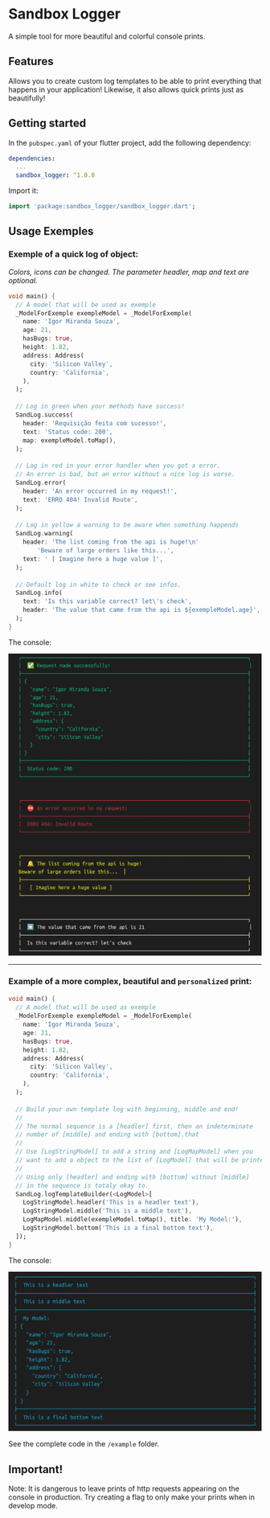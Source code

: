 # Sandbox Logger
A simple tool for more beautiful and colorful console prints.

## Features

Allows you to create custom log templates to be able to print everything that happens in your application! Likewise, it also allows quick prints just as beautifully!

## Getting started

In the `pubspec.yaml` of your flutter project, add the following dependency:

```yaml
dependencies:
  ...
  sandbox_logger: ^1.0.0
```

Import it:

```dart
import 'package:sandbox_logger/sandbox_logger.dart';
```


## Usage Exemples

### Exemple of a quick log of object:
*Colors, icons can be changed. The parameter headler, map and text are optional.*

```dart
void main() {
  // A model that will be used as exemple
  _ModelForExemple exempleModel = _ModelForExemple(
    name: 'Igor Miranda Souza',
    age: 21,
    hasBugs: true,
    height: 1.82,
    address: Address(
      city: 'Silicon Valley',
      country: 'California',
    ),
  );

  // Log in green when your methods have success!
  SandLog.success(
    header: 'Requisição feita com sucesso!',
    text: 'Status code: 200',
    map: exempleModel.toMap(),
  );

  // Log in red in your error handler when you got a error.
  // An error is bad, but an error without a nice log is worse.
  SandLog.error(
    header: 'An error occurred in my request!',
    text: 'ERRO 404! Invalid Route',
  );

  // Log in yellow a warning to be aware when something happends
  SandLog.warning(
    header: 'The list coming from the api is huge!\n'
        'Beware of large orders like this...',
    text: ' [ Imagine here a huge value ]',
  );

  // Default log in white to check or see infos.
  SandLog.info(
    text: 'Is this variable correct? let\'s check',
    header: 'The value that came from the api is ${exempleModel.age}',
  ); 
}
```

The console:

![](https://raw.githubusercontent.com/igormidev/sandbox_logger/main/images/simple_log_exemple.png)

---

### Example of a more complex, beautiful and `personalized` print:

```dart
void main() {
  // A model that will be used as exemple
  _ModelForExemple exempleModel = _ModelForExemple(
    name: 'Igor Miranda Souza',
    age: 21,
    hasBugs: true,
    height: 1.82,
    address: Address(
      city: 'Silicon Valley',
      country: 'California',
    ),
  );
  
  // Build your own template log with beginning, middle and end!
  //
  // The normal sequence is a [headler] first, then an indeterminate
  // number of [middle] and ending with [bottom].that
  //
  // Use [LogStringModel] to add a string and [LogMapModel] when you
  // want to add a object to the list of [LogModel] that will be printed.
  //
  // Using only [headler] and ending with [bottom] without [middle]
  // in the sequence is totaly okay to.
  SandLog.logTemplateBuilder(<LogModel>[
    LogStringModel.headler('This is a headler text'),
    LogStringModel.middle('This is a middle text'),
    LogMapModel.middle(exempleModel.toMap(), title: 'My Model:'),
    LogStringModel.bottom('This is a final bottom text'),
  ]);
}
```

The console:

![](https://raw.githubusercontent.com/igormidev/sandbox_logger/main/images/custom_log_exemple.png)

See the complete code in the `/example` folder. 



## Important!

Note: It is dangerous to leave prints of http requests appearing on the console in production. Try creating a flag to only make your prints when in develop mode.

